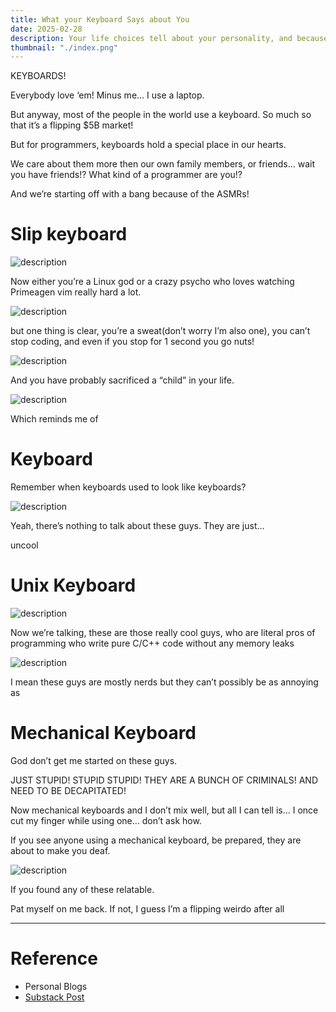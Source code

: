 ```yaml
---
title: What your Keyboard Says about You
date: 2025-02-28
description: Your life choices tell about your personality, and because of that, your keyboard kinda tells about what kind of a person you are. Are you a nerd? Or a pro? Find out
thumbnail: "./index.png"
---
```


KEYBOARDS!

Everybody love ‘em! Minus me… I use a laptop.

But anyway, most of the people in the world use a keyboard. So much so that it’s a flipping $5B market!

But for programmers, keyboards hold a special place in our hearts.

We care about them more then our own family members, or friends… wait you have friends!? What kind of a programmer are you!?

And we’re starting off with a bang because of the ASMRs!

# Slip keyboard

![description](https://dev-to-uploads.s3.amazonaws.com/uploads/articles/2hgucssu451jmtxmyj1i.png)

Now either you’re a Linux god or a crazy psycho who loves watching Primeagen vim really hard a lot.

![description](https://dev-to-uploads.s3.amazonaws.com/uploads/articles/ret8kjniry2qy6yi112a.png)

but one thing is clear, you’re a sweat(don’t worry I’m also one), you can’t stop coding, and even if you stop for 1 second you go nuts!

![description](https://dev-to-uploads.s3.amazonaws.com/uploads/articles/apag30igt7eyvhu53y3m.png)

And you have probably sacrificed a “child” in your life.

![description](https://dev-to-uploads.s3.amazonaws.com/uploads/articles/leb14rmk0xy6qwdp6j91.png)

Which reminds me of

# Keyboard
Remember when keyboards used to look like keyboards?

![description](https://dev-to-uploads.s3.amazonaws.com/uploads/articles/uxehz3r3pu7ld8ykaqm6.png)

Yeah, there’s nothing to talk about these guys. They are just…

uncool

# Unix Keyboard

![description](https://dev-to-uploads.s3.amazonaws.com/uploads/articles/d054cdl9nrmxsa4f6id7.png)

Now we’re talking, these are those really cool guys, who are literal pros of programming who write pure C/C++ code without any memory leaks

![description](https://dev-to-uploads.s3.amazonaws.com/uploads/articles/j3mqjrf2isn3uvka04ro.png)

I mean these guys are mostly nerds but they can’t possibly be as annoying as

# Mechanical Keyboard

God don’t get me started on these guys.

JUST STUPID! STUPID STUPID! THEY ARE A BUNCH OF CRIMINALS! AND NEED TO BE DECAPITATED!

Now mechanical keyboards and I don’t mix well, but all I can tell is… I once cut my finger while using one… don’t ask how.

If you see anyone using a mechanical keyboard, be prepared, they are about to make you deaf.

![description](https://dev-to-uploads.s3.amazonaws.com/uploads/articles/6z3inzs6n3vfo9vnjfk6.png)

If you found any of these relatable.

Pat myself on me back. If not, I guess I’m a flipping weirdo after all

---

# Reference

- Personal Blogs
- [Substack Post](https://ezpieco.substack.com/p/what-your-keyboard-says-about-you)
